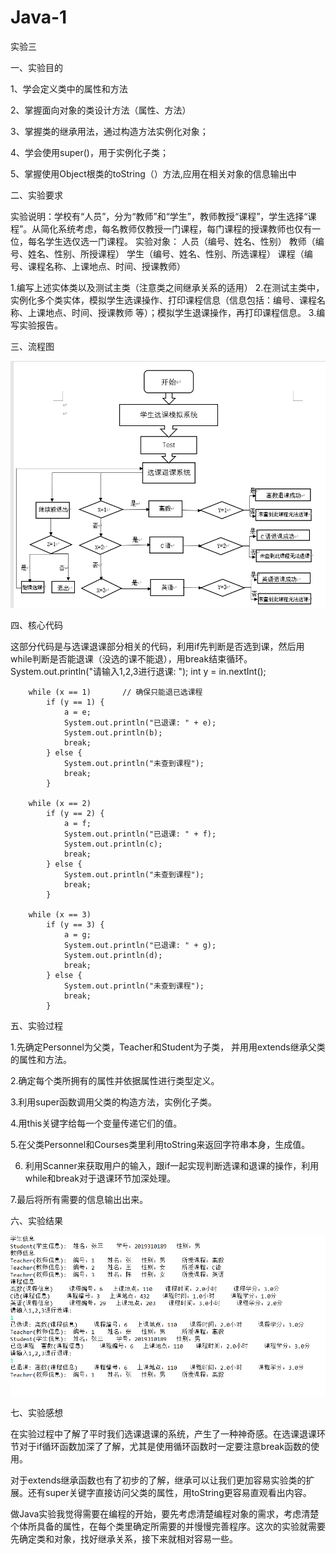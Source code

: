 # Java-1
实验三

一、实验目的

1、学会定义类中的属性和方法

2、掌握面向对象的类设计方法（属性、方法）

3、掌握类的继承用法，通过构造方法实例化对象；

4、学会使用super()，用于实例化子类；

5、掌握使用Object根类的toString（）方法,应用在相关对象的信息输出中


二、实验要求

实验说明：学校有“人员”，分为“教师”和“学生”，教师教授“课程”，学生选择“课程”。从简化系统考虑，每名教师仅教授一门课程，每门课程的授课教师也仅有一位，每名学生选仅选一门课程。
实验对象：
人员（编号、姓名、性别）
教师（编号、姓名、性别、所授课程）
学生（编号、姓名、性别、所选课程）
课程（编号、课程名称、上课地点、时间、授课教师）

1.编写上述实体类以及测试主类（注意类之间继承关系的适用）
2.在测试主类中，实例化多个类实体，模拟学生选课操作、打印课程信息（信息包括：编号、课程名称、上课地点、时间、授课教师 等）；模拟学生退课操作，再打印课程信息。
3.编写实验报告。


三、流程图

![images](https://github.com/xufeng11842/Java-1/blob/main/1603542544(1).png)

四、核心代码

这部分代码是与选课退课部分相关的代码，利用if先判断是否选到课，然后用while判断是否能退课（没选的课不能退），用break结束循环。
System.out.println("请输入1,2,3进行退课: ");
        int y = in.nextInt();

        while (x == 1)       // 确保只能退已选课程
            if (y == 1) {
                a = e;
                System.out.println("已退课: " + e);
                System.out.println(b);
                break;
            } else {
                System.out.println("未查到课程");
                break;
            }

        while (x == 2)
            if (y == 2) {
                a = f;
                System.out.println("已退课: " + f);
                System.out.println(c);
                break;
            } else {
                System.out.println("未查到课程");
                break;
            }

        while (x == 3)
            if (y == 3) {
                a = g;
                System.out.println("已退课: " + g);
                System.out.println(d);
                break;
            } else {
                System.out.println("未查到课程");
                break;
            }
            
五、实验过程

1.先确定Personnel为父类，Teacher和Student为子类， 并用用extends继承父类的属性和方法。

2.确定每个类所拥有的属性并依据属性进行类型定义。

3.利用super函数调用父类的构造方法，实例化子类。

4.用this关键字给每一个变量传递它们的值。

5.在父类Personnel和Courses类里利用toString来返回字符串本身，生成值。

6. 利用Scanner来获取用户的输入，跟if一起实现判断选课和退课的操作，利用while和break对于退课环节加深处理。

7.最后将所有需要的信息输出出来。

六、实验结果

![images](https://github.com/xufeng11842/Java-1/blob/main/65f82d17680050697fb1b84c9641749.png)

七、实验感想

在实验过程中了解了平时我们选课退课的系统，产生了一种神奇感。在选课退课环节对于if循环函数加深了了解，尤其是使用循环函数时一定要注意break函数的使用。

对于extends继承函数也有了初步的了解，继承可以让我们更加容易实验类的扩展。还有super关键字直接访问父类的属性，用toString更容易直观看出内容。

做Java实验我觉得需要在编程的开始，要先考虑清楚编程对象的需求，考虑清楚个体所具备的属性，在每个类里确定所需要的并慢慢完善程序。这次的实验就需要先确定类和对象，找好继承关系，接下来就相对容易一些。



